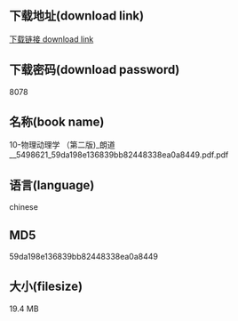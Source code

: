 ## 下载地址(download link)
[下载链接 download link](https://voluble-croquembouche-d321dc.netlify.app/?s=10-%E7%89%A9%E7%90%86%E5%8A%A8%E7%90%86%E5%AD%A6+%EF%BC%88%E7%AC%AC%E4%BA%8C%E7%89%88%29_%E6%9C%97%E9%81%93__5498621_59da198e136839bb82448338ea0a8449.pdf)

## 下载密码(download password)
8078

## 名称(book name)
10-物理动理学 （第二版)_朗道__5498621_59da198e136839bb82448338ea0a8449.pdf.pdf

## 语言(language)
chinese

## MD5
59da198e136839bb82448338ea0a8449

## 大小(filesize)
19.4 MB
